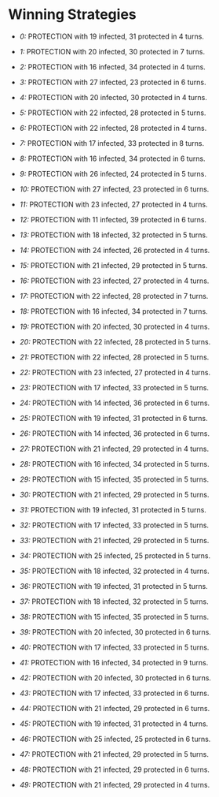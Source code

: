 # Winning Strategies

* _0:_ PROTECTION with 19 infected, 31 protected in 4 turns.


* _1:_ PROTECTION with 20 infected, 30 protected in 7 turns.


* _2:_ PROTECTION with 16 infected, 34 protected in 4 turns.


* _3:_ PROTECTION with 27 infected, 23 protected in 6 turns.


* _4:_ PROTECTION with 20 infected, 30 protected in 4 turns.


* _5:_ PROTECTION with 22 infected, 28 protected in 5 turns.


* _6:_ PROTECTION with 22 infected, 28 protected in 4 turns.


* _7:_ PROTECTION with 17 infected, 33 protected in 8 turns.


* _8:_ PROTECTION with 16 infected, 34 protected in 6 turns.


* _9:_ PROTECTION with 26 infected, 24 protected in 5 turns.


* _10:_ PROTECTION with 27 infected, 23 protected in 6 turns.


* _11:_ PROTECTION with 23 infected, 27 protected in 4 turns.


* _12:_ PROTECTION with 11 infected, 39 protected in 6 turns.


* _13:_ PROTECTION with 18 infected, 32 protected in 5 turns.


* _14:_ PROTECTION with 24 infected, 26 protected in 4 turns.


* _15:_ PROTECTION with 21 infected, 29 protected in 5 turns.


* _16:_ PROTECTION with 23 infected, 27 protected in 4 turns.


* _17:_ PROTECTION with 22 infected, 28 protected in 7 turns.


* _18:_ PROTECTION with 16 infected, 34 protected in 7 turns.


* _19:_ PROTECTION with 20 infected, 30 protected in 4 turns.


* _20:_ PROTECTION with 22 infected, 28 protected in 5 turns.


* _21:_ PROTECTION with 22 infected, 28 protected in 5 turns.


* _22:_ PROTECTION with 23 infected, 27 protected in 4 turns.


* _23:_ PROTECTION with 17 infected, 33 protected in 5 turns.


* _24:_ PROTECTION with 14 infected, 36 protected in 6 turns.


* _25:_ PROTECTION with 19 infected, 31 protected in 6 turns.


* _26:_ PROTECTION with 14 infected, 36 protected in 6 turns.


* _27:_ PROTECTION with 21 infected, 29 protected in 4 turns.


* _28:_ PROTECTION with 16 infected, 34 protected in 5 turns.


* _29:_ PROTECTION with 15 infected, 35 protected in 5 turns.


* _30:_ PROTECTION with 21 infected, 29 protected in 5 turns.


* _31:_ PROTECTION with 19 infected, 31 protected in 5 turns.


* _32:_ PROTECTION with 17 infected, 33 protected in 5 turns.


* _33:_ PROTECTION with 21 infected, 29 protected in 5 turns.


* _34:_ PROTECTION with 25 infected, 25 protected in 5 turns.


* _35:_ PROTECTION with 18 infected, 32 protected in 4 turns.


* _36:_ PROTECTION with 19 infected, 31 protected in 5 turns.


* _37:_ PROTECTION with 18 infected, 32 protected in 5 turns.


* _38:_ PROTECTION with 15 infected, 35 protected in 5 turns.


* _39:_ PROTECTION with 20 infected, 30 protected in 6 turns.


* _40:_ PROTECTION with 17 infected, 33 protected in 5 turns.


* _41:_ PROTECTION with 16 infected, 34 protected in 9 turns.


* _42:_ PROTECTION with 20 infected, 30 protected in 6 turns.


* _43:_ PROTECTION with 17 infected, 33 protected in 6 turns.


* _44:_ PROTECTION with 21 infected, 29 protected in 6 turns.


* _45:_ PROTECTION with 19 infected, 31 protected in 4 turns.


* _46:_ PROTECTION with 25 infected, 25 protected in 6 turns.


* _47:_ PROTECTION with 21 infected, 29 protected in 5 turns.


* _48:_ PROTECTION with 21 infected, 29 protected in 6 turns.


* _49:_ PROTECTION with 21 infected, 29 protected in 4 turns.


